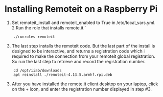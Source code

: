 # Installing Remoteit on a Raspberry Pi
1. Set remoteit_install and remoteit_enabled to True in /etc/local_vars.yml.
2 Run the role that installs remote.it.`
```
    ./runroles remoteit
```
3. The last step installs the remoteit code. But the last part of the install is designed to be interactive, and returns a registration code which i required to make the connection from your remoteit global registration. So run the last step to retrieve and record the registration number.
```
    cd /opt/iiab/downloads
    apt reinstall ./remoteit-4.13.5.armhf.rpi.deb
```
3. After you have installed the remote.it client desktop on your laptop, click on the + icon, and enter the registration number displayed in step #3.
